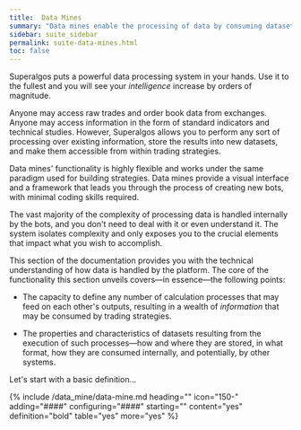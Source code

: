 ```yaml
---
title:  Data Mines
summary: "Data mines enable the processing of data by consuming datasets others have produced, performing calculations, and outputting a new value-added data product that others may consume."
sidebar: suite_sidebar
permalink: suite-data-mines.html
toc: false
---
```


Superalgos puts a powerful data processing system in your hands. Use it to the fullest and you will see your *intelligence* increase by orders of magnitude.

Anyone may access raw trades and order book data from exchanges. Anyone may access information in the form of standard indicators and technical studies. However, Superalgos allows you to perform any sort of processing over existing information, store the results into new datasets, and make them accessible from within trading strategies.

Data mines' functionality is highly flexible and works under the same paradigm used for building strategies. Data mines provide a visual interface and a framework that leads you through the process of creating new bots, with minimal coding skills required.

The vast majority of the complexity of processing data is handled internally by the bots, and you don't need to deal with it or even understand it. The system isolates complexity and only exposes you to the crucial elements that impact what you wish to accomplish.

This section of the documentation provides you with the technical understanding of how data is handled by the platform. The core of the functionality this section unveils covers—in essence—the following points:

* The capacity to define any number of calculation processes that may feed on each other's outputs, resulting in a wealth of *information* that may be consumed by trading strategies.

* The properties and characteristics of datasets resulting from the execution of such processes&mdash;how and where they are stored, in what format, how they are consumed internally, and potentially, by other systems.

Let's start with a basic definition...

{% include /data_mine/data-mine.md heading="" icon="150-" adding="####" configuring="####" starting="" content="yes" definition="bold" table="yes" more="yes" %}